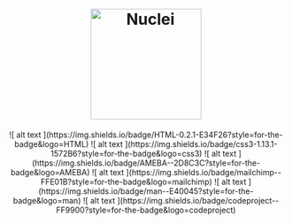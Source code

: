 <h1 align="center">
  <br>
  <a href="https://nuclei.projectdiscovery.io"><img src="static/nuclei-logo.png" width="200px" alt="Nuclei"></a>
</h1>
<div align="center">
    ![ alt text ](https://img.shields.io/badge/HTML-0.2.1-E34F26?style=for-the-badge&logo=HTML)
    ![ alt text ](https://img.shields.io/badge/css3-1.13.1-1572B6?style=for-the-badge&logo=css3)
    ![ alt text ](https://img.shields.io/badge/AMEBA--2D8C3C?style=for-the-badge&logo=AMEBA)
    ![ alt text ](https://img.shields.io/badge/mailchimp--FFE01B?style=for-the-badge&logo=mailchimp)
    ![ alt text ](https://img.shields.io/badge/man--E40045?style=for-the-badge&logo=man)
    ![ alt text ](https://img.shields.io/badge/codeproject--FF9900?style=for-the-badge&logo=codeproject)
</div>
